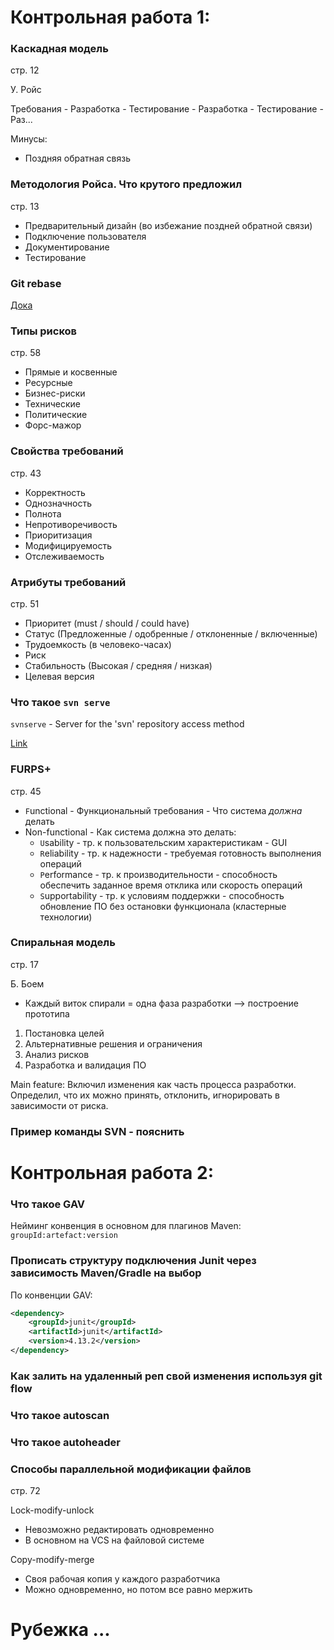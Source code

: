 # Контрольная работа 1:

### Каскадная модель
стр. 12

У. Ройс

Требования - Разработка - Тестирование - Разработка - Тестирование - Раз...

Минусы:
- Поздняя обратная связь
### Методология Ройса. Что крутого предложил
стр. 13
- Предварительный дизайн (во избежание поздней обратной связи)
- Подключение пользователя
- Документирование
- Тестирование

### Git rebase
[Дока](https://git-scm.com/book/ru/v2/%D0%92%D0%B5%D1%82%D0%B2%D0%BB%D0%B5%D0%BD%D0%B8%D0%B5-%D0%B2-Git-%D0%9F%D0%B5%D1%80%D0%B5%D0%B1%D0%B0%D0%B7%D0%B8%D1%80%D0%BE%D0%B2%D0%B0%D0%BD%D0%B8%D0%B5)

### Типы рисков
стр. 58
- Прямые и косвенные
- Ресурсные
- Бизнес-риски
- Технические 
- Политические
- Форс-мажор

### Свойства требований
стр. 43
- Корректность
- Однозначность
- Полнота
- Непротиворечивость
- Приоритизация
- Модифицируемость
- Отслеживаемость

### Атрибуты требований
стр. 51
- Приоритет (must / should / could have)
- Статус (Предложенные / одобренные / отклоненные / включенные)
- Трудоемкость (в человеко-часах)
- Риск
- Стабильность (Высокая / средняя / низкая)
- Целевая версия
### Что такое `svn serve`
`svnserve` - Server for the 'svn' repository access method

[Link](https://www.opennet.ru/man.shtml?topic=svnserve&category=8&russian=2)
### FURPS+
стр. 45

- `F`unctional - Функциональный требования - Что система _должна_ делать
- Non-functional - Как система должна это делать:
    - `U`sability - тр. к пользовательским характеристикам - GUI
    - `R`eliability - тр. к надежности - требуемая готовность выполнения операций
    - `P`erformance - тр. к производительности - способность обеспечить заданное время отклика или скорость операций
    - `S`upportability - тр. к условиям поддержки - способность обновление ПО без остановки функционала (кластерные технологии)
    
### Спиральная модель
стр. 17

Б. Боем

- Каждый виток спирали = одна фаза разработки --> построение прототипа
1. Постановка целей
2. Альтернативные решения и ограничения
3. Анализ рисков
4. Разработка и валидация ПО

Main feature: Включил изменения как часть процесса разработки. 
Определил, что их можно принять, отклонить, игнорировать в зависимости от риска.

### Пример команды SVN - пояснить

# Контрольная работа 2:

### Что такое GAV
Нейминг конвенция в основном для плагинов Maven: `groupId:artefact:version`

### Прописать структуру подключения Junit через зависимость Maven/Gradle на выбор
По конвенции GAV:
```xml
<dependency>
    <groupId>junit</groupId>
    <artifactId>junit</artifactId>
    <version>4.13.2</version>
</dependency>
```

### Как залить на удаленный реп свой изменения используя git flow

### Что такое autoscan

### Что такое autoheader

### Способы параллельной модификации файлов
стр. 72

Lock-modify-unlock
- Невозможно редактировать одновременно
- В основном на VCS на файловой системе

Copy-modify-merge
- Своя рабочая копия у каждого разработчика
- Можно одновременно, но потом все равно мержить

# Рубежка ...
